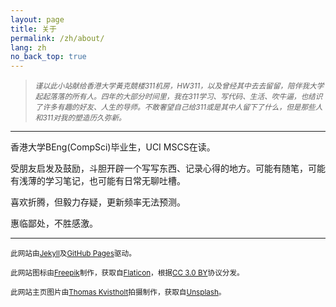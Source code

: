 ```yaml
---
layout: page
title: 关于
permalink: /zh/about/
lang: zh
no_back_top: true
---
```


> *<sub>谨以此小站献给香港大学黃克競楼311机房，HW311，以及曾经其中去去留留，陪伴我大学起起落落的所有人。四年的大部分时间里，我在311学习、写代码、生活、吹牛逼，也结识了许多有趣的好友、人生的导师。不敢奢望自己给311或是其中人留下了什么，但是那些人和311对我的塑造历久弥新。</sub>*

<hr>

香港大学BEng(CompSci)毕业生，UCI MSCS在读。

受朋友启发及鼓励，斗胆开辟一个写写东西、记录心得的地方。可能有随笔，可能有浅薄的学习笔记，也可能有日常无聊吐槽。

喜欢折腾，但毅力存疑，更新频率无法预测。

惠临鄙处，不胜感激。

<hr>

<sub>此网站由[Jekyll](https://jekyllrb.com/)及[GitHub Pages](https://pages.github.com/)驱动。</sub>

<sub>此网站图标由[Freepik](https://www.freepik.com/)制作，获取自[Flaticon](https://www.flaticon.com/)，根据[CC 3.0 BY](http://creativecommons.org/licenses/by/3.0/)协议分发。</sub>

<sub>此网站主页图片由[Thomas Kvistholt](https://unsplash.com/photos/oZPwn40zCK4?utm_source=unsplash&utm_medium=referral&utm_content=creditCopyText)拍摄制作，获取自[Unsplash](https://unsplash.com/search/photos/server?utm_source=unsplash&utm_medium=referral&utm_content=creditCopyText)。</sub>
